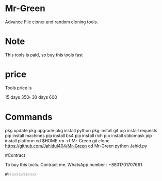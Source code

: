# Mr-Green

Advance File cloner and random cloning tools.

# Note 

This tools is paid,  so buy this tools fast

# price 

Tools price is

15 days 350৳
30 days 600

# Commands 
pkg update 
pkg upgrade 
pkg install python 
pkg install git
pip install requests 
pip install machines 
pip install bs4 
pip install rich 
pip install stdiomask 
pip install platform 
cd $HOME
rm -rf Mr-Green
git clone https://github.com/Jahidul404/Mr-Green
cd Mr-Green
python Jahid.py

#Contract 

To buy this tools. 
Contract me. 
WhatsApp number : +8801701707661

#💥💥💥💥💥💥💥💥
